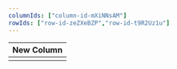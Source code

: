 ```yaml
---
columnIds: ["column-id-mXiNNsAM"]
rowIds: ["row-id-zeZXeBZP","row-id-t9R2Uz1u"]
---
```


| New Column |
| -------- |
|          |